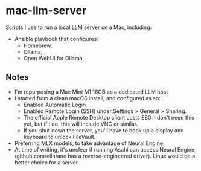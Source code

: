 # mac-llm-server

Scripts I use to run a local LLM server on a Mac, including:

*   Ansible playbook that configures:
    *   Homebrew,
    *   Ollama,
    *   Open WebUI for Ollama,

## Notes

*   I'm repurposing a Mac Mini M1 16GB as a dedicated LLM host
*   I started from a clean macOS install, and configured as so:
    *   Enabled Automatic Login
    *   Enabled Remote Login (SSH) under Settings > General > Sharing.
    *   The official Apple Remote Desktop client costs £80. I don't need this yet, but if I do, this will include VNC or similar.
    *   If you shut down the server, you'll have to hook up a display and keyboard to unlock FileVault.
*   Preferring MLX models, to take advantage of Neural Engine
*   At time of writing, it's unclear if running Asahi can access Neural Engine (github.com/eiln/ane has a reverse-engineered driver). Linux would be a better choice for a server.
